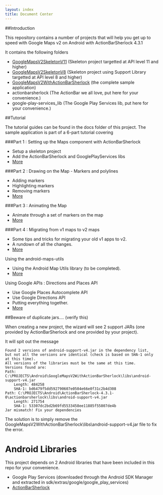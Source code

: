 ```yaml
---
layout: index
title: Document Center
---
```


##Introduction

This repository contains a number of projects that will help you get up to speed with Google Maps v2 on Android with ActionBarSherlock 4.3.1

It contains the following folders

- [GoogleMapsV2SkeletonV11](https://github.com/ddewaele/GoogleMapsV2WithActionBarSherlock/tree/master/GoogleMapsV2SkeletonV11) (Skeleton project targetted at API level 11 and higher)
- [GoogleMapsV2SkeletonV8](https://github.com/ddewaele/GoogleMapsV2WithActionBarSherlock/tree/master/GoogleMapsV2SkeletonV8) (Skeleton project using Support Library targetted at API level 8 and higher)
- [GoogleMapsV2WithActionBarSherlock](https://github.com/ddewaele/GoogleMapsV2WithActionBarSherlock/tree/master/GoogleMapsV2WithActionBarSherlock) (the complete sample application)
- actionbarsherlock (The ActionBar we all love, put here for your convenience.)
- google-play-services_lib (The Google Play Services lib, put here for your convenience.)

##Tutorial

The tutorial guides can be found in the docs folder of this project. The sample application is part of a 6-part tutorial covering

###Part 1 : Setting up the Maps component with ActionBarSherlock

- Setup a skeleton project
- Add the ActionBarSherlock and GooglePlayServices libs
- [More](./part1)
	
###Part 2 : Drawing on the Map - Markers and polylines

- Adding markers
- Highlighting markers
- Removing markers
- [More](./part2)

###Part 3 : Animating the Map

- Animate through a set of markers on the map
- [More](./part3)
	
###Part 4 : Migrating from v1 maps to v2 maps

- Some tips and tricks for migrating your old v1 apps to v2.
- A rundown of all the changes.
- [More](./part4)

Using the android-maps-utils

- Using the Android Map Utils library (to be completed).
- [More](./part5)
	
Using Google APIs : Directions and Places API

- Use Google Places Autocomplete API
- Use Google Directions API
- Putting everything together.
- [More](./part6)
	
##Beware of duplicate jars.... (verify this)

When creating a new project, the wizard will see 2 support JARs (one provided by ActionBarSherlock and one provided by your project).

It will spit out the message

	Found 2 versions of android-support-v4.jar in the dependency list,
	but not all the versions are identical (check is based on SHA-1 only at this time).
	All versions of the libraries must be the same at this time.
	Versions found are:
	Path: C:\PROJECTS\Android\GoogleMapsV2WithActionBarSherlock\libs\android-support-v4.jar
		Length: 484258
		SHA-1: bd6479f5dd592790607e0504e66e0f31c2b4d308
	Path: C:\PROJECTS\Android\ActionBarSherlock-4.3.1-0\actionbarsherlock\libs\android-support-v4.jar
		Length: 271754
		SHA-1: 53307dc2bd2b69fd5533458ee11885f55807de4b
	Jar mismatch! Fix your dependencies

The solution is to simply remove the GoogleMapsV2WithActionBarSherlock\libs\android-support-v4.jar file to fix the error.

# Android Libraries

This project depends on 2 Android libraries that have been included in this repo for your convenience.

- Google Play Services (downloaded through the Android SDK Manager and extracted in sdk/extras/google/google_play_services)
- [ActionBarSherlock](ActionBarSherlock)




